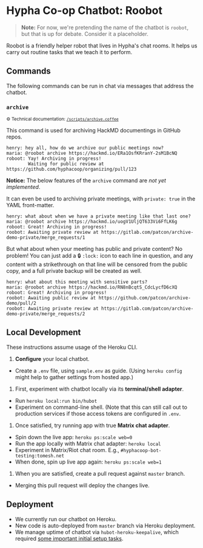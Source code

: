 # Hypha Co-op Chatbot: Roobot

> **Note:** For now, we're pretending the name of the chatbot is
> `roobot`, but that is up for debate. Consider it a placeholder.

Roobot is a friendly helper robot that lives in Hypha's chat rooms. It
helps us carry out routine tasks that we teach it to perform.

## Commands

The following commands can be run in chat via messages that address the
chatbot.

### `archive`
<sup>:gear: Technical documentation: [`/scripts/archive.coffee`](/scripts/archive.coffee#L1)</sup>

This command is used for archiving HackMD documentings in GitHub repos.

```
henry: hey all, how do we archive our public meetings now?
maria: @roobot archive https://hackmd.io/ERa1OsfKRranY-2sM1BcNQ
roboot: Yay! Archiving in progress!
        Waiting for public review at https://github.com/hyphacoop/organizing/pull/123
```

**Notice:** The below features of the `archive` command are
_not yet implemented_.

It can even be used to archiving private meetings, with `private:
true` in the YAML front-matter.

```
henry: what about when we have a private meeting like that last one?
maria: @roobot archive https://hackmd.io/uogV1UljQT633Vi6FfLK6g
roboot: Great! Archiving in progress!
roobot: Awaiting private review at https://gitlab.com/patcon/archive-demo-private/merge_requests/1
```

But what about when your meeting has public and private content? No
problem! You can just add a :lock: `:lock:` icon to each line in
question, and any content with a strikethrough on that line will be
censored from the public copy, and a full private backup will be created as
well.

```
henry: what about this meeting with sensitive parts?
maria: @roobot archive https://hackmd.io/RN8nBcqtS_CdcLycfD6cXQ
roboot: Great! Archiving in progress!
roobot: Awaiting public review at https://github.com/patcon/archive-demo/pull/2
roobot: Awaiting private review at https://gitlab.com/patcon/archive-demo-private/merge_requests/2
```

## Local Development

These instructions assume usage of the Heroku CLI.

1. **Configure** your local chatbot.
  - Create a `.env` file, using `sample.env` as guide. (Using `heroku
    config` might help to gather settings from hosted app.)
1. First, experiment with chatbot locally via its **terminal/shell adapter**.
  - Run `heroku local:run bin/hubot`
  - Experiment on command-line shell. (Note that this can still call out
    to production services if those access tokens are configured in `.env`.
1. Once satisfied, try running app with true **Matrix chat adapter**.
  - Spin down the live app: `heroku ps:scale web=0`
  - Run the app locally with Matrix chat adapter: `heroku local`
  - Experiment in Matrix/Riot chat room. E.g., `#hyphacoop-bot-testing:tomesh.net`
  - When done, spin up live app again: `heroku ps:scale web=1`
1. When you are satisfied, create a pull request against `master`
   branch.
  - Merging this pull request will deploy the changes live.

## Deployment

- We currently run our chatbot on Heroku.
- New code is auto-deployed from `master` branch via Heroku deployment.
- We manage uptime of chatbot via `hubot-heroku-keepalive`, which
  required [some important initial setup
tasks](https://github.com/hubot-scripts/hubot-heroku-keepalive#waking-hubot-up).

